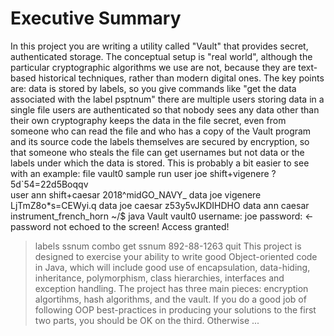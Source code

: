 # Executive Summary
In this project you are writing a utility called "Vault" that provides secret, authenticated storage. The conceptual setup is "real world", although the particular cryptographic algorithms we use are not, because they are text-based historical techniques, rather than modern digital ones. The key points are:
data is stored by labels, so you give commands like "get the data associated with the label psptnum"
there are multiple users storing data in a single file
users are authenticated so that nobody sees any data other than their own
cryptography keeps the data in the file secret, even from someone who can read the file and who has a copy of the Vault program and its source code
the labels themselves are secured by encryption, so that someone who steals the file can get usernames but not data or the labels under which the data is stored.
This is probably a bit easier to see with an example:
file vault0	sample run
user joe shift+vigenere ?5d`54=22d5Boqqv   
user ann shift+caesar 2018^midGO_NAVY_
data joe vigenere LjTmZ8o*s=CEWyi.q
data joe caesar z53y5vJKDIHDHO
data ann caesar instrument_french_horn
~/$ java Vault vault0
username:  joe
password:           ← password not echoed to the screen!
Access granted!
>  labels
ssnum
combo
> get ssnum
892-88-1263
> quit
This project is designed to exercise your ability to write good Object-oriented code in Java, which will include good use of encapsulation, data-hiding, inheritance, polymorphism, class hierarchies, interfaces and exception handling.
The project has three main pieces: encryption algortihms, hash algorithms, and the vault. If you do a good job of following OOP best-practices in producing your solutions to the first two parts, you should be OK on the third. Otherwise ...
